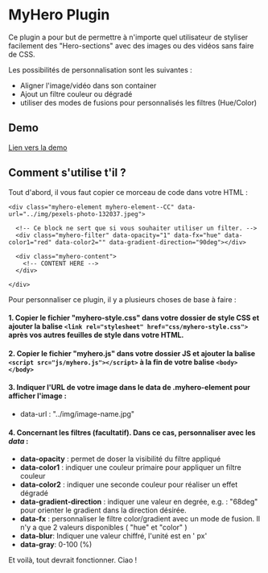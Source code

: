 # MyHero Plugin

Ce plugin a pour but de permettre à n'importe quel utilisateur de styliser facilement des "Hero-sections" avec des images ou des vidéos sans faire de CSS.

Les possibilités de personnalisation sont les suivantes :

- Aligner l'image/vidéo dans son container
- Ajout un filtre couleur ou dégradé
- utiliser des modes de fusions pour personnalisés les filtres (Hue/Color)

## Demo
[Lien vers la demo](http://cepegra-labs.be/webdesign/2017/fdef/web/04_Js/myhero-plugin-master/dist/)

## Comment s'utilise t'il ?

Tout d'abord, il vous faut copier ce morceau de code dans votre HTML :

```
<div class="myhero-element myhero-element--CC" data-url="../img/pexels-photo-132037.jpeg">

  <!-- Ce block ne sert que si vous souhaiter utiliser un filter. -->
  <div class="myhero-filter" data-opacity="1" data-fx="hue" data-color1="red" data-color2="" data-gradient-direction="90deg"></div>

  <div class="myhero-content">
    <!-- CONTENT HERE -->
  </div>

</div>
```

Pour personnaliser ce plugin, il y a plusieurs choses de base à faire :

#### 1. Copier le fichier "myhero-style.css" dans votre dossier de style CSS et ajouter la balise ```<link rel="stylesheet" href="css/myhero-style.css">``` après vos autres feuilles de style dans votre HTML.

#### 2. Copier le fichier "myhero.js" dans votre dossier JS et ajouter la balise ```<script src="js/myhero.js"></script>``` à la fin de votre balise ```<body></body>```

#### 3. Indiquer l'URL de votre image dans le data de <b>.myhero-element</b> pour afficher l'image :
- data-url : "../img/image-name.jpg"

#### 4. Concernant les filtres (facultatif). Dans ce cas, personnaliser avec les <i>data</i> :
- <b>data-opacity</b> : permet de doser la visibilité du filtre appliqué
- <b>data-color1</b> : indiquer une couleur primaire pour appliquer un filtre couleur
- <b>data-color2</b> : indiquer une seconde couleur pour réaliser un effet dégradé
- <b>data-gradient-direction</b> : indiquer une valeur en degrée, e.g. : "68deg" pour orienter le gradient dans la direction désirée.
- <b>data-fx</b> : personnaliser le filtre color/gradient avec un mode de fusion. Il n'y a que 2 valeurs disponibles ( "hue" et "color" )
- <b>data-blur</b>: Indiquer une valeur chiffré, l'unité est en ' px'
- <b>data-gray</b>: 0-100 (%)

Et voilà, tout devrait fonctionner. Ciao !
